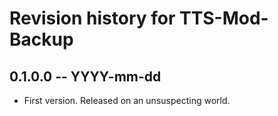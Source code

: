 # Revision history for TTS-Mod-Backup

## 0.1.0.0 -- YYYY-mm-dd

* First version. Released on an unsuspecting world.
